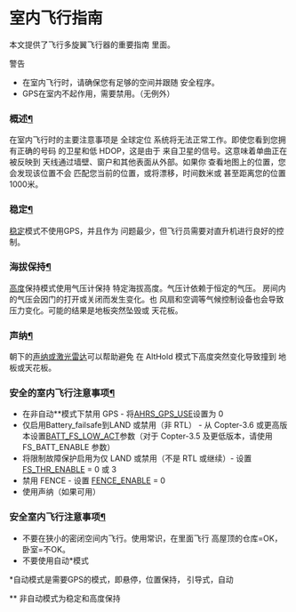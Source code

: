 # 室内飞行指南

本文提供了飞行多旋翼飞行器的重要指南 里面。

警告

* 在室内飞行时，请确保您有足够的空间并跟随 安全程序。
* GPS在室内不起作用，需要禁用。（无例外）

### 概述[¶](https://ardupilot.org/copter/docs/indoor-flying.html#overview)

在室内飞行时的主要注意事项是 全球定位 系统将无法正常工作。即使您看到您拥有正确的号码 的卫星和低 HDOP，这是由于 来自卫星的信号。这意味着单曲正在被反映到 天线通过墙壁、窗户和其他表面从外部。如果你 查看地图上的位置，您会发现该位置不会 匹配您当前的位置，或将漂移，时间数米或 甚至距离您的位置1000米。

### 稳定[¶](https://ardupilot.org/copter/docs/indoor-flying.html#stabilize)

[稳定](https://ardupilot.org/copter/docs/stabilize-mode.html#stabilize-mode)模式不使用GPS，并且作为 问题最少，但飞行员需要对直升机进行良好的控制。

### 海拔保持[¶](https://ardupilot.org/copter/docs/indoor-flying.html#altitude-hold)

[高度](https://ardupilot.org/copter/docs/altholdmode.html#altholdmode)保持模式使用气压计保持 特定海拔高度。气压计依赖于恒定的气压。 房间内的气压会因门的打开或关闭而发生变化。也 风扇和空调等气候控制设备也会导致 压力变化。可能的结果是地板突然坠毁或 天花板。

### 声纳[¶](https://ardupilot.org/copter/docs/indoor-flying.html#sonar)

朝下的[声纳或激光雷达](https://ardupilot.org/copter/docs/common-rangefinder-landingpage.html#common-rangefinder-landingpage)可以帮助避免 在 AltHold 模式下高度突然变化导致撞到 地板或天花板。

### 安全的室内飞行注意事项[¶](https://ardupilot.org/copter/docs/indoor-flying.html#safe-indoor-flying-dos)

* 在非自动\*\*模式下禁用 GPS - 将[AHRS\_GPS\_USE](https://ardupilot.org/copter/docs/parameters.html#ahrs-gps-use)设置为 0
* 仅启用Battery\_failsafe到LAND 或禁用（非 RTL） - 从 Copter-3.6 或更高版本设置[BATT\_FS\_LOW\_ACT](https://ardupilot.org/copter/docs/parameters.html#batt-fs-low-act)参数（对于 Copter-3.5 及更低版本，请使用 FS\_BATT\_ENABLE 参数）
* 将限制故障保护启用为仅 LAND 或禁用（不是 RTL 或继续）- 设置 [FS\_THR\_ENABLE](https://ardupilot.org/copter/docs/parameters.html#fs-thr-enable) = 0 或 3
* 禁用 FENCE - 设置 [FENCE\_ENABLE](https://ardupilot.org/copter/docs/parameters.html#fence-enable) = 0
* 使用声纳（如果可用）

### 安全室内飞行注意事项[¶](https://ardupilot.org/copter/docs/indoor-flying.html#safe-indoor-flying-don-ts)

* 不要在狭小的密闭空间内飞行。使用常识，在里面飞行 高屋顶的仓库=OK，卧室=不OK。
* 不要使用自动\*模式

\*自动模式是需要GPS的模式，即悬停，位置保持， 引导式，自动

\*\* 非自动模式为稳定和高度保持
